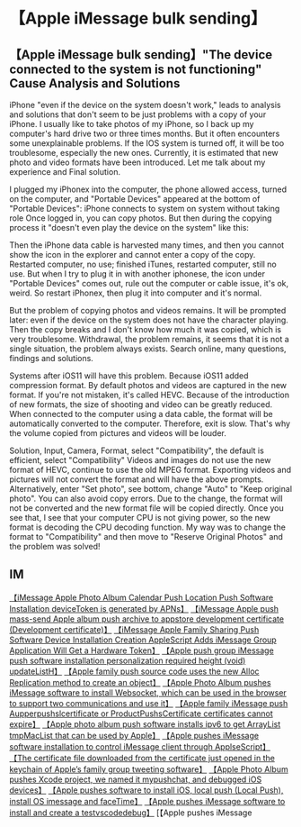 # 【Apple iMessage bulk sending】

## 【Apple iMessage bulk sending】"The device connected to the system is not functioning" Cause Analysis and Solutions

iPhone "even if the device on the system doesn't work," leads to analysis and solutions that don't seem to be just problems with a copy of your iPhone. I usually like to take photos of my iPhone, so I back up my computer's hard drive two or three times months. But it often encounters some unexplainable problems. If the IOS system is turned off, it will be too troublesome, especially the new ones. Currently, it is estimated that new photo and video formats have been introduced. Let me talk about my experience and Final solution.

I plugged my iPhonex into the computer, the phone allowed access, turned on the computer, and "Portable Devices" appeared at the bottom of "Portable Devices":
iPhone connects to system on system without taking role
Once logged in, you can copy photos. But then during the copying process it "doesn't even play the device on the system" like this:

Then the iPhone data cable is harvested many times, and then you cannot show the icon in the explorer and cannot enter a copy of the copy. Restarted computer, no use; finished iTunes, restarted computer, still no use. But when I try to plug it in with another iphonese, the icon under "Portable Devices" comes out, rule out the computer or cable issue, it's ok, weird. So restart iPhonex, then plug it into computer and it's normal.

But the problem of copying photos and videos remains. It will be prompted later: even if the device on the system does not have the character playing. Then the copy breaks and I don't know how much it was copied, which is very troublesome. Withdrawal, the problem remains, it seems that it is not a single situation, the problem always exists.
Search online, many questions, findings and solutions.

Systems after iOS11 will have this problem. Because iOS11 added compression format. By default photos and videos are captured in the new format. If you're not mistaken, it's called HEVC. Because of the introduction of new formats, the size of shooting and video can be greatly reduced. When connected to the computer using a data cable, the format will be automatically converted to the computer. Therefore, exit is slow. That's why the volume copied from pictures and videos will be louder.



Solution, Input, Camera, Format, select "Compatibility", the default is efficient, select "Compatibility" Videos and images do not use the new format of HEVC, continue to use the old MPEG format. Exporting videos and pictures will not convert the format and will have the above prompts.
Alternatively, enter "Set photo", see bottom, change "Auto" to "Keep original photo". You can also avoid copy errors. Due to the change, the format will not be converted and the new format file will be copied directly. Once you see that, I see that your computer CPU is not giving power, so the new format is decoding the CPU decoding function.
My way was to change the format to "Compatibility" and then move to "Reserve Original Photos" and the problem was solved!

## IM

[【iMessage Apple Photo Album Calendar Push Location Push Software Installation deviceToken is generated by APNs】](https://imessageee.github.io/pic/IMEAXXX.png)
[【iMessage Apple push mass-send Apple album push archive to appstore development certificate (Development certificate)】](https://imessageee.github.io/pic/IMEAXXX.png)
[【iMessage Apple Family Sharing Push Software Device Installation Creation AppleScript Adds iMessage Group Application Will Get a Hardware Token】](https://imessageee.github.io/pic/IMEAXXX.png)
[【Apple push group iMessage push software installation personalization required height (void) updateListH】](https://imessageee.github.io/pic/IMEAXXX.png)
[【Apple family push source code uses the new Alloc Replication method to create an object】](https://imessageee.github.io/pic/IMEAXXX.png)
[【Apple Photo Album pushes iMessage software to install Websocket, which can be used in the browser to support two communications and use it】](https://imessageee.github.io/pic/IMEAXXX.png)
[【Apple family iMessage push Aupperpushslcertificate or ProductPushsCertificate certificates cannot expire】](https://imessageee.github.io/pic/IMEAXXX.png)
[【Apple photo album push software installs ipv6 to get ArrayList tmpMacList that can be used by Apple】](https://imessageee.github.io/pic/IMEAXXX.png)
[【Apple pushes iMessage software installation to control iMessage client through ApplseScript】](https://imessageee.github.io/pic/IMEAXXX.png)
[【The certificate file downloaded from the certificate just opened in the keychain of Apple’s family group tweeting software】](https://imessageee.github.io/pic/IMEAXXX.png)
[【Apple Photo Album pushes Xcode project, we named it mypushchat, and debugged iOS devices】](https://imessageee.github.io/pic/IMEAXXX.png)
[【Apple pushes software to install iOS, local push (Local Push), install OS imessage and faceTime】](https://imessageee.github.io/pic/IMEAXXX.png)
[【Apple pushes iMessage software to install and create a testvscodedebug】](https://imessageee.github.io/pic/IMEAXXX.png)
[【Apple pushes iMessage